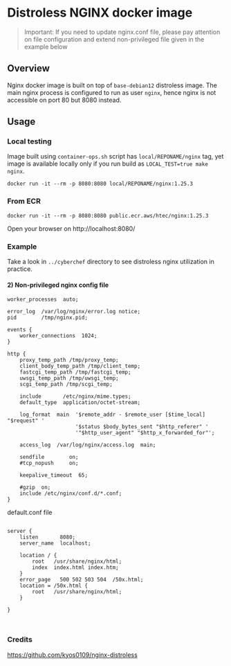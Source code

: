 # Distroless NGINX docker image
> Important: If you need to update nginx.conf file, please pay attention on file configuration 
> and extend non-privileged file given in the example below

## Overview
Nginx docker image is built on top of `base-debian12` distroless image. The main nginx process is configured to run 
as user `nginx`, hence nginx is not accessible on port 80 but 8080 instead. 

## Usage 

### Local testing

Image built using `container-ops.sh` script has `local/REPONAME/nginx` tag, yet image is available locally only if you run 
build as `LOCAL_TEST=true make nginx`.
```
docker run -it --rm -p 8080:8080 local/REPONAME/nginx:1.25.3
```

### From ECR

```
docker run -it --rm -p 8080:8080 public.ecr.aws/htec/nginx:1.25.3
```

Open your browser on http://localhost:8080/

### Example

Take a look in `../cyberchef` directory to see distroless nginx utilization in practice.

#### 2) Non-privileged nginx config file

```
worker_processes  auto;                                                       
                                                                              
error_log  /var/log/nginx/error.log notice;                                   
pid        /tmp/nginx.pid;                                                    
                                                                              
events {                                                                      
    worker_connections  1024;                                                 
}
                                                         
http {                                                                        
    proxy_temp_path /tmp/proxy_temp;                                          
    client_body_temp_path /tmp/client_temp;                                   
    fastcgi_temp_path /tmp/fastcgi_temp;                                      
    uwsgi_temp_path /tmp/uwsgi_temp;                                          
    scgi_temp_path /tmp/scgi_temp;                                            
                                                                              
    include       /etc/nginx/mime.types;                                      
    default_type  application/octet-stream;                                   
                                                                              
    log_format  main  '$remote_addr - $remote_user [$time_local] "$request" ' 
                      '$status $body_bytes_sent "$http_referer" '             
                      '"$http_user_agent" "$http_x_forwarded_for"';           
                                                                              
    access_log  /var/log/nginx/access.log  main;                              
                                                                              
    sendfile        on;                                                       
    #tcp_nopush     on;                                                       
                                                                              
    keepalive_timeout  65;                                                    
                                                                                  
    #gzip  on;                                                                
    include /etc/nginx/conf.d/*.conf;                                            
}
```

default.conf file

```

server {
    listen       8080;
    server_name  localhost;

    location / {
        root   /usr/share/nginx/html;
        index  index.html index.htm;
    }
    error_page   500 502 503 504  /50x.html;
    location = /50x.html {
        root   /usr/share/nginx/html;
    }

}



```

### Credits
https://github.com/kyos0109/nginx-distroless
